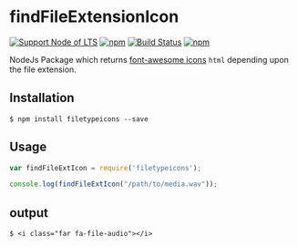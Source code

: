 # findFileExtensionIcon

[![Support Node of LTS](https://img.shields.io/badge/node-LTS-brightgreen.svg)](https://nodejs.org/)
[![npm](https://img.shields.io/npm/v/filetypeicons.svg)](https://www.npmjs.com/package/filetypeicons)
[![Build Status](https://travis-ci.org/amjad489/findFileExtensionIcon.png)](https://travis-ci.org/amjad489/findFileExtensionIcon#)
[![npm](https://img.shields.io/npm/dt/filetypeicons.svg)](https://www.npmjs.com/package/filetypeicons)



NodeJs Package which returns [font-awesome icons](https://fontawesome.com/icons) `html` depending upon the file extension.

## Installation

    $ npm install filetypeicons --save

## Usage

```js
var findFileExtIcon = require('filetypeicons');

console.log(findFileExtIcon("/path/to/media.wav"));
```

## output

    $ <i class="far fa-file-audio"></i>

